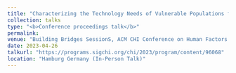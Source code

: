 ```yaml
---
title: "Characterizing the Technology Needs of Vulnerable Populations for Participation in Research and Design by Adopting Maslow’s Hierarchy of Needs"
collection: talks
type: "<b>Conference proceedings talk</b>"
permalink:
venue: "Building Bridges SessionS, ACM CHI Conference on Human Factors in Computing Systems"
date: 2023-04-26
talkurl: "https://programs.sigchi.org/chi/2023/program/content/96068"
location: "Hamburg Germany (In-Person Talk)"
---
```

